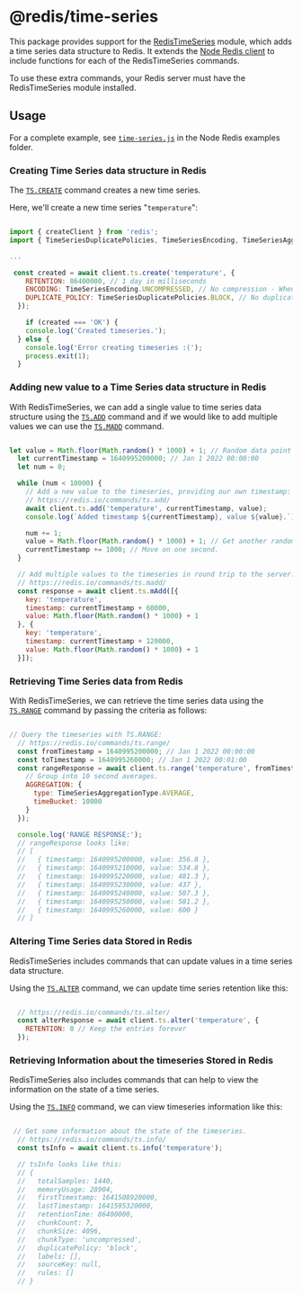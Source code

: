 # @redis/time-series

This package provides support for the [RedisTimeSeries](https://redistimeseries.io) module, which adds a time series data structure to Redis. It extends the [Node Redis client](https://github.com/redis/node-redis) to include functions for each of the RedisTimeSeries commands.

To use these extra commands, your Redis server must have the RedisTimeSeries module installed.

## Usage

For a complete example, see [`time-series.js`](https://github.com/redis/node-redis/blob/master/examples/time-series.js) in the Node Redis examples folder.

### Creating Time Series data structure in Redis

The [`TS.CREATE`](https://oss.redis.com/redistimeseries/commands/#tscreate) command creates a new time series.

Here, we'll create a new time series "`temperature`":

```javascript

import { createClient } from 'redis';
import { TimeSeriesDuplicatePolicies, TimeSeriesEncoding, TimeSeriesAggregationType } from '@redis/time-series';

...

 const created = await client.ts.create('temperature', {
    RETENTION: 86400000, // 1 day in milliseconds
    ENCODING: TimeSeriesEncoding.UNCOMPRESSED, // No compression - When not specified, the option is set to COMPRESSED
    DUPLICATE_POLICY: TimeSeriesDuplicatePolicies.BLOCK, // No duplicates - When not specified: set to the global DUPLICATE_POLICY configuration of the database (which by default, is BLOCK).
  });

    if (created === 'OK') {
    console.log('Created timeseries.');
  } else {
    console.log('Error creating timeseries :(');
    process.exit(1);
  }

```

### Adding new value to a Time Series data structure in Redis

With RedisTimeSeries, we can add a single value to time series data structure using the [`TS.ADD`](https://redis.io/commands/ts.add/) command and if we would like to add multiple values we can use the [`TS.MADD`](https://redis.io/commands/ts.madd/) command.

```javascript

let value = Math.floor(Math.random() * 1000) + 1; // Random data point value
  let currentTimestamp = 1640995200000; // Jan 1 2022 00:00:00
  let num = 0;

  while (num < 10000) {
    // Add a new value to the timeseries, providing our own timestamp:
    // https://redis.io/commands/ts.add/
    await client.ts.add('temperature', currentTimestamp, value);
    console.log(`Added timestamp ${currentTimestamp}, value ${value}.`);

    num += 1;
    value = Math.floor(Math.random() * 1000) + 1; // Get another random value
    currentTimestamp += 1000; // Move on one second.
  }

  // Add multiple values to the timeseries in round trip to the server:
  // https://redis.io/commands/ts.madd/
  const response = await client.ts.mAdd([{
    key: 'temperature',
    timestamp: currentTimestamp + 60000,
    value: Math.floor(Math.random() * 1000) + 1
  }, {
    key: 'temperature',
    timestamp: currentTimestamp + 120000,
    value: Math.floor(Math.random() * 1000) + 1
  }]);


```

### Retrieving Time Series data from Redis

With RedisTimeSeries, we can retrieve the time series data using the [`TS.RANGE`](https://redis.io/commands/ts.range/) command by passing the criteria as follows:

```javascript

// Query the timeseries with TS.RANGE:
  // https://redis.io/commands/ts.range/
  const fromTimestamp = 1640995200000; // Jan 1 2022 00:00:00
  const toTimestamp = 1640995260000; // Jan 1 2022 00:01:00
  const rangeResponse = await client.ts.range('temperature', fromTimestamp, toTimestamp, {
    // Group into 10 second averages.
    AGGREGATION: {
      type: TimeSeriesAggregationType.AVERAGE,
      timeBucket: 10000
    }
  });

  console.log('RANGE RESPONSE:');
  // rangeResponse looks like:
  // [
  //   { timestamp: 1640995200000, value: 356.8 },
  //   { timestamp: 1640995210000, value: 534.8 },
  //   { timestamp: 1640995220000, value: 481.3 },
  //   { timestamp: 1640995230000, value: 437 },
  //   { timestamp: 1640995240000, value: 507.3 },
  //   { timestamp: 1640995250000, value: 581.2 },
  //   { timestamp: 1640995260000, value: 600 }
  // ]

```

### Altering Time Series data Stored in Redis

RedisTimeSeries includes commands that can update values in a time series data structure.

Using the [`TS.ALTER`](https://redis.io/commands/ts.alter/) command, we can update time series retention like this:

```javascript

  // https://redis.io/commands/ts.alter/
  const alterResponse = await client.ts.alter('temperature', {
    RETENTION: 0 // Keep the entries forever
  });

```

### Retrieving Information about the timeseries Stored in Redis

RedisTimeSeries also includes commands that can help to view the information on the state of a time series.

Using the [`TS.INFO`](https://redis.io/commands/ts.info/) command, we can view timeseries information like this:

```javascript

 // Get some information about the state of the timeseries.
  // https://redis.io/commands/ts.info/
  const tsInfo = await client.ts.info('temperature');

  // tsInfo looks like this:
  // {
  //   totalSamples: 1440,
  //   memoryUsage: 28904,
  //   firstTimestamp: 1641508920000,
  //   lastTimestamp: 1641595320000,
  //   retentionTime: 86400000,
  //   chunkCount: 7,
  //   chunkSize: 4096,
  //   chunkType: 'uncompressed',
  //   duplicatePolicy: 'block',
  //   labels: [],
  //   sourceKey: null,
  //   rules: []
  // }

```

